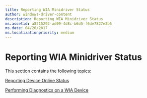 ```yaml
---
title: Reporting WIA Minidriver Status
author: windows-driver-content
description: Reporting WIA Minidriver Status
ms.assetid: a8215292-ad09-4d8c-b6d5-f6de7827e2b5
ms.date: 04/20/2017
ms.localizationpriority: medium
---
```


# Reporting WIA Minidriver Status





This section contains the following topics:

[Reporting Device Online Status](reporting-device-online-status.md)

[Performing Diagnostics on a WIA Device](performing-diagnostics-on-a-wia-device.md)

 

 




